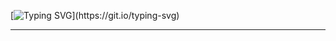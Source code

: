 [![Typing SVG](https://readme-typing-svg.herokuapp.com?font=Comic+sans+MS&duration=2000&pause=1000&color=F76800&center=true&repeat=false&random=false&width=435&lines=Yo%2C+the+names+FireKoopa.)](https://git.io/typing-svg)

_________________________________________________________________
